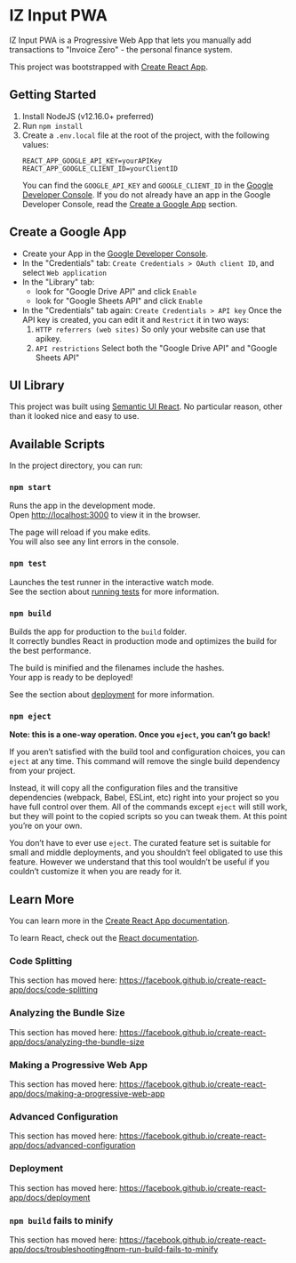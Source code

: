 # IZ Input PWA
IZ Input PWA is a Progressive Web App that lets you manually add transactions to "Invoice Zero" - the personal finance system.

This project was bootstrapped with [Create React App](https://github.com/facebook/create-react-app).

## Getting Started
1. Install NodeJS (v12.16.0+ preferred)
2. Run `npm install`
3. Create a `.env.local` file at the root of the project, with the following values:
    ```
    REACT_APP_GOOGLE_API_KEY=yourAPIKey
    REACT_APP_GOOGLE_CLIENT_ID=yourClientID
    ```
    You can find the `GOOGLE_API_KEY` and `GOOGLE_CLIENT_ID` in the [Google Developer Console](https://console.developers.google.com).
    If you do not already have an app in the Google Developer Console, read the [Create a Google App](#create-a-google-app) section.

## Create a Google App
- Create your App in the [Google Developer Console](https://console.developers.google.com).
- In the "Credentials" tab: `Create Credentials > OAuth client ID`, and select `Web application`
- In the "Library" tab:
    * look for "Google Drive API" and click `Enable`
    * look for "Google Sheets API" and click `Enable`
- In the "Credentials" tab again: `Create Credentials > API key`
    Once the API key is created, you can edit it and `Restrict` it in two ways:
    1. `HTTP referrers (web sites)`
        So only your website can use that apikey.
    2. `API restrictions`
        Select both the "Google Drive API" and "Google Sheets API"

## UI Library
This project was built using [Semantic UI React](https://react.semantic-ui.com). No particular reason, other than it looked nice and easy to use.

## Available Scripts

In the project directory, you can run:

### `npm start`

Runs the app in the development mode.<br />
Open [http://localhost:3000](http://localhost:3000) to view it in the browser.

The page will reload if you make edits.<br />
You will also see any lint errors in the console.

### `npm test`

Launches the test runner in the interactive watch mode.<br />
See the section about [running tests](https://facebook.github.io/create-react-app/docs/running-tests) for more information.

### `npm build`

Builds the app for production to the `build` folder.<br />
It correctly bundles React in production mode and optimizes the build for the best performance.

The build is minified and the filenames include the hashes.<br />
Your app is ready to be deployed!

See the section about [deployment](https://facebook.github.io/create-react-app/docs/deployment) for more information.

### `npm eject`

**Note: this is a one-way operation. Once you `eject`, you can’t go back!**

If you aren’t satisfied with the build tool and configuration choices, you can `eject` at any time. This command will remove the single build dependency from your project.

Instead, it will copy all the configuration files and the transitive dependencies (webpack, Babel, ESLint, etc) right into your project so you have full control over them. All of the commands except `eject` will still work, but they will point to the copied scripts so you can tweak them. At this point you’re on your own.

You don’t have to ever use `eject`. The curated feature set is suitable for small and middle deployments, and you shouldn’t feel obligated to use this feature. However we understand that this tool wouldn’t be useful if you couldn’t customize it when you are ready for it.

## Learn More

You can learn more in the [Create React App documentation](https://facebook.github.io/create-react-app/docs/getting-started).

To learn React, check out the [React documentation](https://reactjs.org/).

### Code Splitting

This section has moved here: https://facebook.github.io/create-react-app/docs/code-splitting

### Analyzing the Bundle Size

This section has moved here: https://facebook.github.io/create-react-app/docs/analyzing-the-bundle-size

### Making a Progressive Web App

This section has moved here: https://facebook.github.io/create-react-app/docs/making-a-progressive-web-app

### Advanced Configuration

This section has moved here: https://facebook.github.io/create-react-app/docs/advanced-configuration

### Deployment

This section has moved here: https://facebook.github.io/create-react-app/docs/deployment

### `npm build` fails to minify

This section has moved here: https://facebook.github.io/create-react-app/docs/troubleshooting#npm-run-build-fails-to-minify
